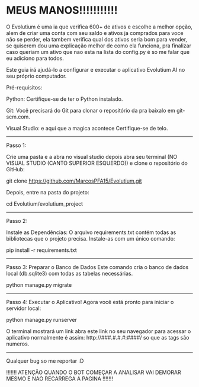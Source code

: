 # MEUS MANOS!!!!!!!!!!!

O Evolutium é uma ia que verifica 600+ de ativos e escolhe a melhor opção, alem de criar uma conta com seu saldo e ativos ja comprados para voce
não se perder, ela tambem verifica qual dos ativos seria bom para vender, se quiserem dou uma explicação melhor de como ela funciona, pra finalizar
caso queriam um ativo que nao esta na lista do config.py é so me falar que eu adiciono para todos.

Este guia irá ajudá-lo a configurar e executar o aplicativo Evolutium AI no seu próprio computador.

Pré-requisitos:

Python: Certifique-se de ter o Python instalado.

Git: Você precisará do Git para clonar o repositório da pra baixalo em git-scm.com.

Visual Studio: e aqui que a magica acontece Certifique-se de telo.

--------------------------------------------------------------------------------------------------------------------------------

Passo 1: 

Crie uma pasta e a abra no visual studio depois abra seu terminal (NO VISUAL STUDIO (CANTO SUPERIOR ESQUERDO)) e clone o repositório do GitHub:

git clone https://github.com/MarcosPFA15/Evolutium.git

Depois, entre na pasta do projeto:

cd Evolutium/evolutium_project

--------------------------------------------------------------------------------------------------------------------------------

Passo 2:

Instale as Dependências:
O arquivo requirements.txt contém todas as bibliotecas que o projeto precisa. Instale-as com um único comando:

pip install -r requirements.txt

---------------------------------------------------------------------------------------------------------------------------------

Passo 3: Preparar o Banco de Dados
Este comando cria o banco de dados local (db.sqlite3) com todas as tabelas necessárias.

python manage.py migrate

--------------------------------------------------------------------------------------------------------------------------------

Passo 4: Executar o Aplicativo!
Agora você está pronto para iniciar o servidor local:

python manage.py runserver

O terminal mostrará um link abra este link no seu navegador para acessar o aplicativo normalmente é assim: http://###.#.#.#:####/ so que as tags são numeros.

--------------------------------------------------------------------------------------------------------------------------------

Qualquer bug so me reportar :D


!!!!!!!
ATENÇÃO QUANDO O BOT COMEÇAR A ANALISAR VAI DEMORAR MESMO E NAO RECARREGA A PAGINA 
!!!!!!!

